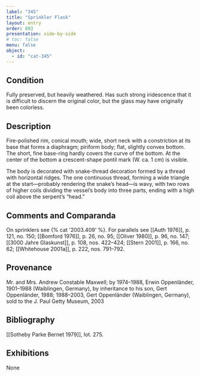 ```yaml
---
label: "345"
title: "Sprinkler Flask"
layout: entry
order: 893
presentation: side-by-side
# toc: false
menu: false
object:
  - id: "cat-345"
---
```


## Condition

Fully preserved, but heavily weathered. Has such strong iridescence that it is difficult to discern the original color, but the glass may have originally been colorless.

## Description

Fire-polished rim, conical mouth; wide, short neck with a constriction at its base that forms a diaphragm; piriform body; flat, slightly convex bottom. The short, fine base-ring hardly covers the curve of the bottom. At the center of the bottom a crescent-shape pontil mark (W. ca. 1 cm) is visible.

The body is decorated with snake-thread decoration formed by a thread with horizontal ridges. The one continuous thread, forming a wide triangle at the start—probably rendering the snake’s head—is wavy, with two rows of higher coils dividing the vessel’s body into three parts, ending with a high coil above the serpent’s “head.”

## Comments and Comparanda

On sprinklers see {% cat '2003.409' %}. For parallels see [[Auth 1976]], p. 121, no. 150; [[Bomford 1976]], p. 26, no. 95; [[Oliver 1980]], p. 96, no. 147; [[3000 Jahre Glaskunst]], p. 108, nos. 422–424; [[Stern 2001]], p. 166, no. 62; [[Whitehouse 2001a]], p. 222, nos. 791–792.

## Provenance

Mr. and Mrs. Andrew Constable Maxwell; by 1974–1988, Erwin Oppenländer, 1901–1988 (Waiblingen, Germany), by inheritance to his son, Gert Oppenländer, 1988; 1988–2003, Gert Oppenländer (Waiblingen, Germany), sold to the J. Paul Getty Museum, 2003

## Bibliography

[[Sotheby Parke Bernet 1979]], lot. 275.

## Exhibitions

None